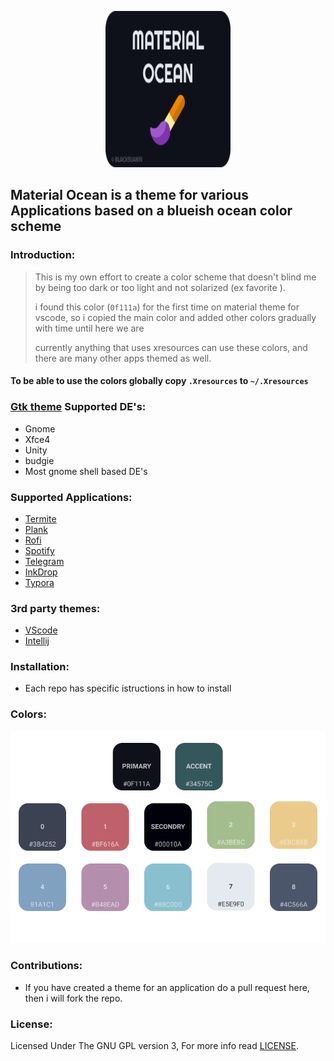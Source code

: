<p align="center">
  <img width="200" height="250" src="https://raw.githubusercontent.com/Blacksuan19/Material-Ocean/master/logo.png">
</p>



## Material Ocean is a theme for various Applications based on a blueish ocean color scheme

### Introduction:

> This is my own effort to create a color scheme that doesn't blind me by being too dark or too light and not solarized (ex favorite ).
>
> i found this color (`0f111a`) for the first time on material theme for vscode, so i copied the main color and added other colors gradually with time until here we are
>
> currently anything that uses xresources can use these colors, and there are many other apps themed as well.



#### To be able to use the colors globally copy `.Xresources` to `~/.Xresources`

### [Gtk theme](https://github.com/material-ocean/Gtk-Theme) Supported DE's:

- Gnome
- Xfce4
- Unity
- budgie
- Most gnome shell based DE's

### Supported Applications:

- [Termite](https://github.com/material-ocean/Termite-theme)
- [Plank](https://github.com/material-ocean/Plank-Theme)
- [Rofi](https://github.com/material-ocean/rofi-Theme)
- [Spotify](https://github.com/material-ocean/Spotify-Theme)
- [Telegram](https://github.com/material-ocean/Telegram-Theme)
- [InkDrop](https://github.com/material-ocean/inkdrop-ui)
- [Typora](https://github.com/material-ocean/Typora-Theme)

### 3rd party themes:

- [VScode](https://equinsuocha.io/projects/material-theme/)
- [Intellij](https://plugins.jetbrains.com/plugin/8006-material-theme-ui)

### Installation:

- Each repo has specific istructions in how to install

### Colors:

![](https://raw.githubusercontent.com/Blacksuan19/Material-Ocean/master/colors.png)

### Contributions:

- If you have created a theme for an application do a pull request here, then i will fork the repo.

### License:

Licensed Under The GNU GPL version 3, For more info read [LICENSE](https://github.com/material-ocean/Material-Ocean/blob/master/LICENSE).



